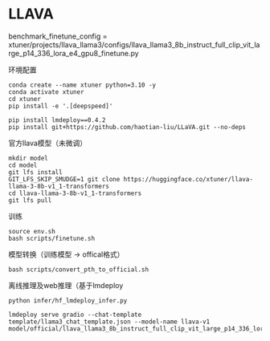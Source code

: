 # LLAVA

benchmark_finetune_config = xtuner/projects/llava_llama3/configs/llava_llama3_8b_instruct_full_clip_vit_large_p14_336_lora_e4_gpu8_finetune.py

环境配置
```
conda create --name xtuner python=3.10 -y
conda activate xtuner
cd xtuner
pip install -e '.[deepspeed]'

pip install lmdeploy==0.4.2
pip install git+https://github.com/haotian-liu/LLaVA.git --no-deps
```

官方llava模型（未微调）
```
mkdir model
cd model
git lfs install
GIT_LFS_SKIP_SMUDGE=1 git clone https://huggingface.co/xtuner/llava-llama-3-8b-v1_1-transformers
cd llava-llama-3-8b-v1_1-transformers
git lfs pull
```

训练
```
source env.sh
bash scripts/finetune.sh
```

模型转换（训练模型 -> offical格式）
```
bash scripts/convert_pth_to_official.sh
```



离线推理及web推理（基于lmdeploy
```
python infer/hf_lmdeploy_infer.py

lmdeploy serve gradio --chat-template template/llama3_chat_template.json --model-name llava-v1 model/official/llava_llama3_8b_instruct_full_clip_vit_large_p14_336_lora_e4_gpu8_finetune
```